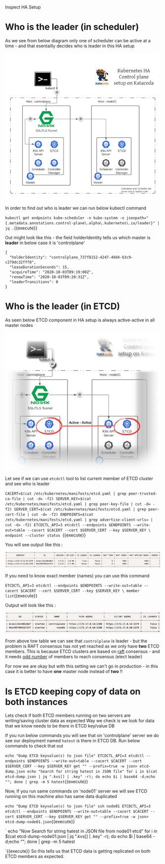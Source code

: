 Inspect HA Setup 

# Who is the leader (in scheduler)

As we see from below diagram only one of scheduler can be active at a time - and that esentailly decides 
who is leader in this HA setup 

![HA Setup in Katacoda](./assets/Kubernetes_HA_Control_plane_setup_on_Katacoda.png)


In order to find out who is leader we can run below kubectl command 

`
kubectl get endpoints kube-scheduler -n kube-system -o jsonpath="{.metadata.annotations.control-plane\.alpha\.kubernetes\.io/leader}" | jq .
`{{execute}}

Out might look like this - the field holderIdentity tells us which master is **leader** 
in below case it is 'controlplane'

```
{
  "holderIdentity": "controlplane_737f8152-4247-49d4-b3c9-c279dc32fff8",
  "leaseDurationSeconds": 15,
  "acquireTime": "2020-10-03T09:19:00Z",
  "renewTime": "2020-10-03T09:20:31Z",
  "leaderTransitions": 0
}
```

# Who is the leader (in ETCD)

As seen below ETCD component in HA setup is always active-active in all master nodes  

![](./assets/ETCD-active-active.png) 

Let see if we can use `etcdctl` tool to list current member of ETCD cluster and see who 
is leader 

`CACERT=$(cat /etc/kubernetes/manifests/etcd.yaml | grep peer-trusted-ca-file | cut -d= -f2)
SERVER_KEY=$(cat /etc/kubernetes/manifests/etcd.yaml | grep peer-key-file | cut -d= -f2)
SERVER_CERT=$(cat /etc/kubernetes/manifests/etcd.yaml | grep peer-cert-file | cut -d= -f2)
ENDPOINTS=$(cat /etc/kubernetes/manifests/etcd.yaml | grep advertise-client-urls= | cut -d= -f2)
ETCDCTL_API=3 etcdctl --endpoints $ENDPOINTS --write-out=table --cacert $CACERT --cert $SERVER_CERT --key $SERVER_KEY \
    endpoint --cluster status
`{{execute}}

You will see output like this :

![ETCD Leader](./assets/etcd_leader.png) 

If you need to know exact member (names) you can use this command 

`
ETCDCTL_API=3 etcdctl --endpoints $ENDPOINTS --write-out=table --cacert $CACERT --cert $SERVER_CERT --key $SERVER_KEY \
   member list
`{{execute}}

Output will look like this : 

![ETCD Leader](./assets/etcd_member.png)

From above tow table we can see that `controlplane` is leader - but the problem is RAFT consensus has not yet reached as we only have **two** ETCD members. 
This is because ETCD clusters are based on [raft](http://thesecretlivesofdata.com/raft/) consensus - and it needs [odd number](https://etcd.io/docs/v3.2.17/faq/) of members to reach consensus (elect leader)

For now we are okay but with this setting we can't go in production - in this case it is better to have
**one** master node instead of **two** !!

# Is ETCD keeping copy of data on both instances

Lets check if both ETCD members running on two servers are writing/saving cluster data as expected
Way we check is we look for data that we know needs to be there in ETCD key/value DB

If you run below commands you will see that on 'controlplane' server we do see our deployment named
`hatest` is there in ETCD DB. Run below commands to check that out

`
echo "Dump ETCD keyvalue(s) to json file"
ETCDCTL_API=3 etcdctl --endpoints $ENDPOINTS --write-out=table --cacert $CACERT --cert $SERVER_CERT --key $SERVER_KEY get "" --prefix=true -w json> etcd-dump.json
echo "Search for string hatest in JSON file"
for i in $(cat etcd-dump.json | jq ".kvs[] | .key" -r); do echo $i | base64 -d;echo ""; done | grep -m 5 hatest
`{{execute}}

Now, If you run same commands on 'node01' server we will see ETCD running on this machine also has 
same data duplicated 

`
echo "Dump ETCD keyvalue(s) to json file"
ssh node01 ETCDCTL_API=3 etcdctl --endpoints $ENDPOINTS --write-out=table --cacert $CACERT --cert $SERVER_CERT --key $SERVER_KEY get "" --prefix=true -w json> etcd-dump-node01.json
`{{execute}}

`
echo "Now Search for string hatest in JSON file from node01 etcd"
for i in $(cat etcd-dump-node01.json | jq ".kvs[] | .key" -r); do echo $i | base64 -d;echo ""; done | grep -m 5 hatest

`{{execute}}
So this tells us that ETCD data is getting replicated on both ETCD members as expected.



